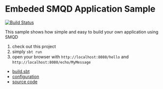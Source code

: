 # Embeded SMQD Application Sample

[![Build Status](https://travis-ci.org/smqd/sample-helloworld.svg?branch=develop)](https://travis-ci.org/smqd/sample-helloworld)

This sample shows how simple and easy to build your own application using SMQD

1. check out this project
2. simply `sbt run`
3. open your browser with `http://localhost:8080/hello` and `http://localhost:8080/echo/MyMessage`

- [build.sbt](build.sbt)
- [configuration](src/main/resources/hello-world.conf)
- [source code](src/main/scala/sample/helloworld/Main.scala)

